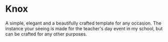 # Knox
A simple, elegant and a beautifully crafted template for any occasion. The instance your seeing is made for the teacher's day event in my school, but can be crafted
for any other purposes. 

